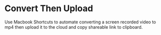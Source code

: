 # Convert Then Upload

Use Macbook Shortcuts to automate converting a screen recorded video to mp4 then upload it to the cloud and copy shareable link to clipboard. 